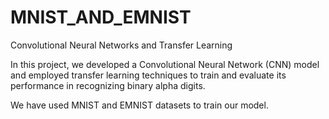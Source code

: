 # MNIST_AND_EMNIST
Convolutional Neural Networks and Transfer Learning 

In this project, we developed a Convolutional Neural Network (CNN) model and employed transfer learning techniques to train and evaluate its performance in recognizing binary alpha digits. 

We have used MNIST and EMNIST datasets to train our model.

